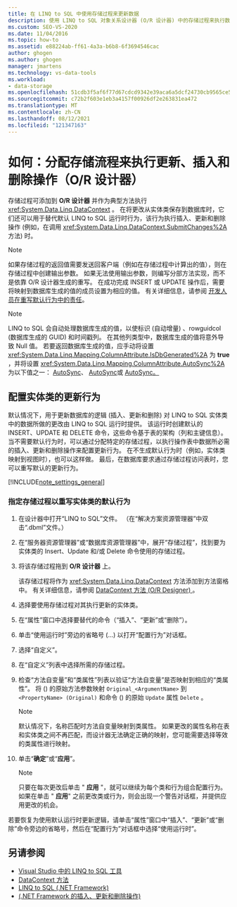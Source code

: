 ```yaml
---
title: 在 LINQ to SQL 中使用存储过程来更新数据
description: 使用 LINQ to SQL 对象关系设计器 (O/R 设计器) 中的存储过程来执行数据的更新、插入和删除。
ms.custom: SEO-VS-2020
ms.date: 11/04/2016
ms.topic: how-to
ms.assetid: e88224ab-ff61-4a3a-b6b8-6f3694546cac
author: ghogen
ms.author: ghogen
manager: jmartens
ms.technology: vs-data-tools
ms.workload:
- data-storage
ms.openlocfilehash: 51cdb3f5af6f77d67cdcd9342e39aca6a5dcf24730cb9565ce5b0404b24e1543
ms.sourcegitcommit: c72b2f603e1eb3a4157f00926df2e263831ea472
ms.translationtype: MT
ms.contentlocale: zh-CN
ms.lasthandoff: 08/12/2021
ms.locfileid: "121347163"
---
```

# <a name="how-to-assign-stored-procedures-to-perform-updates-inserts-and-deletes-or-designer"></a>如何：分配存储流程来执行更新、插入和删除操作（O/R 设计器）

存储过程可添加到 **O/R 设计器** 并作为典型方法执行 <xref:System.Data.Linq.DataContext> 。 在将更改从实体类保存到数据库时，它们还可以用于替代默认 LINQ to SQL 运行时行为，该行为执行插入、更新和删除操作 (例如，在调用 <xref:System.Data.Linq.DataContext.SubmitChanges%2A> 方法) 时。

> [!NOTE]
> 如果存储过程的返回值需要发送回客户端（例如在存储过程中计算出的值），则在存储过程中创建输出参数。 如果无法使用输出参数，则编写分部方法实现，而不是依靠 O/R 设计器生成的重写。 在成功完成 INSERT 或 UPDATE 操作后，需要将映射到数据库生成的值的成员设置为相应的值。 有关详细信息，请参阅 [开发人员在重写默认行为中的责任](/dotnet/framework/data/adonet/sql/linq/responsibilities-of-the-developer-in-overriding-default-behavior)。

> [!NOTE]
> LINQ to SQL 会自动处理数据库生成的值，以使标识 (自动增量) 、rowguidcol (数据库生成的 GUID) 和时间戳列。 在其他列类型中，数据库生成的值将意外导致 Null 值。 若要返回数据库生成的值，应手动将设置 <xref:System.Data.Linq.Mapping.ColumnAttribute.IsDbGenerated%2A> 为 **true** ，并将设置 <xref:System.Data.Linq.Mapping.ColumnAttribute.AutoSync%2A> 为以下值之一： [AutoSync](<xref:System.Data.Linq.Mapping.AutoSync.Always>)、 [AutoSync](<xref:System.Data.Linq.Mapping.AutoSync.OnInsert>)或 [AutoSync。](<xref:System.Data.Linq.Mapping.AutoSync.OnUpdate>)

## <a name="configure-the-update-behavior-of-an-entity-class"></a>配置实体类的更新行为

默认情况下，用于更新数据库的逻辑 (插入、更新和删除) 对 LINQ to SQL 实体类中的数据所做的更改由 LINQ to SQL 运行时提供。 该运行时创建默认的 INSERT、UPDATE 和 DELETE 命令，这些命令基于表的架构（列和主键信息）。 当不需要默认行为时，可以通过分配特定的存储过程，以执行操作表中数据所必需的插入、更新和删除操作来配置更新行为。 在不生成默认行为时（例如，实体类映射到视图时），也可以这样做。 最后，在数据库要求通过存储过程访问表时，您可以重写默认的更新行为。

[!INCLUDE[note_settings_general](../data-tools/includes/note_settings_general_md.md)]

### <a name="to-assign-stored-procedures-to-override-the-default-behavior-of-an-entity-class"></a>指定存储过程以重写实体类的默认行为

1. 在设计器中打开“LINQ to SQL”文件。 （在“解决方案资源管理器”中双击“.dbml”文件。）

2. 在“服务器资源管理器”或“数据库资源管理器”中，展开“存储过程”，找到要为实体类的 Insert、Update 和/或 Delete 命令使用的存储过程。

3. 将该存储过程拖到 **O/R 设计器** 上。

     该存储过程将作为 <xref:System.Data.Linq.DataContext> 方法添加到方法窗格中。 有关详细信息，请参阅 [DataContext 方法 (O/R Designer) ](../data-tools/datacontext-methods-o-r-designer.md)。

4. 选择要使用存储过程对其执行更新的实体类。

5. 在“属性”窗口中选择要替代的命令（“插入”、“更新”或“删除”）。

6. 单击“使用运行时”旁边的省略号 (...) 以打开“配置行为”对话框。

7. 选择“自定义”。

8. 在“自定义”列表中选择所需的存储过程。

9. 检查“方法自变量”和“类属性”列表以验证“方法自变量”是否映射到相应的“类属性”。 将 () 的原始方法参数映射 `Original_<ArgumentName>` 到 `<PropertyName> (Original)` 和命令 () 的原始 `Update` 属性 `Delete` 。

    > [!NOTE]
    > 默认情况下，名称匹配时方法自变量映射到类属性。 如果更改的属性名称在表和实体类之间不再匹配，而设计器无法确定正确的映射，您可能需要选择等效的类属性进行映射。

10. 单击“**确定**”或“**应用**”。

    > [!NOTE]
    > 只要在每次更改后单击 " **应用** "，就可以继续为每个类和行为组合配置行为。 如果在单击 " **应用**" 之前更改类或行为，则会出现一个警告对话框，并提供应用更改的机会。

若要恢复为使用默认运行时更新逻辑，请单击“属性”窗口中“插入”、“更新”或“删除”命令旁边的省略号，然后在“配置行为”对话框中选择“使用运行时”。

## <a name="see-also"></a>另请参阅

- [Visual Studio 中的 LINQ to SQL 工具](../data-tools/linq-to-sql-tools-in-visual-studio2.md)
- [DataContext 方法](../data-tools/datacontext-methods-o-r-designer.md)
- [LINQ to SQL (.NET Framework)](/dotnet/framework/data/adonet/sql/linq/index)
- [ (.NET Framework 的插入、更新和删除操作) ](/dotnet/framework/data/adonet/sql/linq/insert-update-and-delete-operations)
